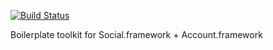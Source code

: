 [![Build Status](https://travis-ci.org/youknowone/SocialAccountKit.svg?branch=master)](https://travis-ci.org/youknowone/SocialAccountKit)

Boilerplate toolkit for Social.framework + Account.framework